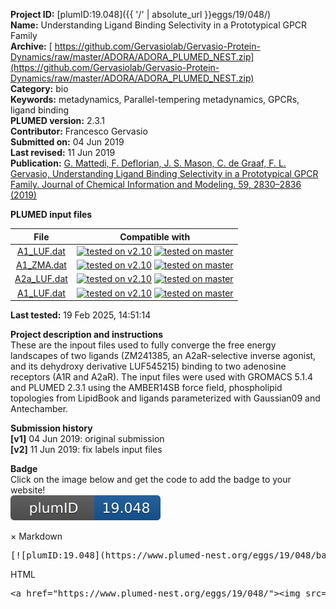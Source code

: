 **Project ID:** [plumID:19.048]({{ '/' | absolute_url }}eggs/19/048/)  
**Name:**  Understanding Ligand Binding Selectivity in a Prototypical GPCR Family  
**Archive:** [ https://github.com/Gervasiolab/Gervasio-Protein-Dynamics/raw/master/ADORA/ADORA_PLUMED_NEST.zip](https://github.com/Gervasiolab/Gervasio-Protein-Dynamics/raw/master/ADORA/ADORA_PLUMED_NEST.zip)  
**Category:**  bio  
**Keywords:**  metadynamics, Parallel-tempering metadynamics, GPCRs, ligand binding  
**PLUMED version:**  2.3.1  
**Contributor:**  Francesco Gervasio  
**Submitted on:** 04 Jun 2019  
**Last revised:** 11 Jun 2019  
**Publication:** [G. Mattedi, F. Deflorian, J. S. Mason, C. de Graaf, F. L. Gervasio, Understanding Ligand Binding Selectivity in a Prototypical GPCR Family. Journal of Chemical Information and Modeling. 59, 2830–2836 (2019)](http://dx.doi.org/10.1021/acs.jcim.9b00298)  
  
**PLUMED input files**  
  
| File     | Compatible with |  
|:--------:|:--------:|  
| [A1_LUF.dat](./data/A1_LUF.dat.md) |  [![tested on v2.10](https://img.shields.io/badge/v2.10-passing-green.svg)](data/A1_LUF.dat.plumed.stderr) [![tested on master](https://img.shields.io/badge/master-passing-green.svg)](data/A1_LUF.dat.plumed_master.stderr) |  
| [A1_ZMA.dat](./data/A1_ZMA.dat.md) |  [![tested on v2.10](https://img.shields.io/badge/v2.10-passing-green.svg)](data/A1_ZMA.dat.plumed.stderr) [![tested on master](https://img.shields.io/badge/master-passing-green.svg)](data/A1_ZMA.dat.plumed_master.stderr) |  
| [A2a_LUF.dat](./data/A2a_LUF.dat.md) |  [![tested on v2.10](https://img.shields.io/badge/v2.10-passing-green.svg)](data/A2a_LUF.dat.plumed.stderr) [![tested on master](https://img.shields.io/badge/master-passing-green.svg)](data/A2a_LUF.dat.plumed_master.stderr) |  
| [A1_LUF.dat](./data/A1_LUF.dat.md) |  [![tested on v2.10](https://img.shields.io/badge/v2.10-passing-green.svg)](data/A1_LUF.dat.plumed.stderr) [![tested on master](https://img.shields.io/badge/master-passing-green.svg)](data/A1_LUF.dat.plumed_master.stderr) |  
  
**Last tested:**  19 Feb 2025, 14:51:14
  
**Project description and instructions**  
These are the inpout files used to fully converge the free energy landscapes of two ligands (ZM241385, an A2aR-selective inverse agonist, and its dehydroxy derivative LUF545215) binding to two adenosine receptors (A1R and A2aR). The input files were used with GROMACS 5.1.4 and PLUMED 2.3.1 using the AMBER14SB force field, phospholipid topologies from LipidBook and ligands parameterized with Gaussian09 and Antechamber.

  
**Submission history**  
**[v1]** 04 Jun 2019: original submission  
**[v2]** 11 Jun 2019: fix labels input files  
  
**Badge**  
Click on the image below and get the code to add the badge to your website!  
<img src="./badge.svg" alt="plumeDnest:19.048" id="myBtn" class="badge">
<div id="myModal" class="modal">
  <div class="modal-content">
    <span class="close">&times;</span>
    Markdown<pre>[![plumID:19.048](https://www.plumed-nest.org/eggs/19/048/badge.svg)](https://www.plumed-nest.org/eggs/19/048/)</pre>
    HTML<pre>&lt;a href="https://www.plumed-nest.org/eggs/19/048/"&gt;&lt;img src="https://www.plumed-nest.org/eggs/19/048/badge.svg" alt="plumID:19.048"&gt;&lt;/a&gt;</pre>
  </div>
</div>

